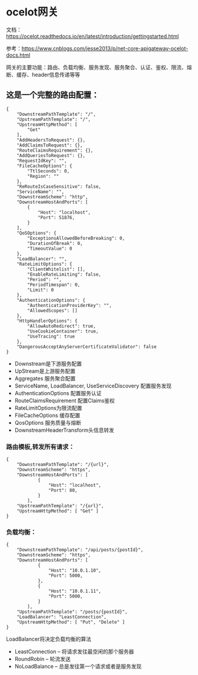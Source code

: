 # ocelot网关

文档：https://ocelot.readthedocs.io/en/latest/introduction/gettingstarted.html

参考：https://www.cnblogs.com/jesse2013/p/net-core-apigateway-ocelot-docs.html

网关的主要功能：路由、负载均衡、服务发现、服务聚合、认证、鉴权、限流、熔断、缓存、header信息传递等等


## 这是一个完整的路由配置：
```
{
    "DownstreamPathTemplate": "/",
    "UpstreamPathTemplate": "/",
    "UpstreamHttpMethod": [
        "Get"
    ],
    "AddHeadersToRequest": {},
    "AddClaimsToRequest": {},
    "RouteClaimsRequirement": {},
    "AddQueriesToRequest": {},
    "RequestIdKey": "",
    "FileCacheOptions": {
        "TtlSeconds": 0,
        "Region": ""
    },
    "ReRouteIsCaseSensitive": false,
    "ServiceName": "",
    "DownstreamScheme": "http",
    "DownstreamHostAndPorts": [
        {
            "Host": "localhost",
            "Port": 51876,
        }
    ],
    "QoSOptions": {
        "ExceptionsAllowedBeforeBreaking": 0,
        "DurationOfBreak": 0,
        "TimeoutValue": 0
    },
    "LoadBalancer": "",
    "RateLimitOptions": {
        "ClientWhitelist": [],
        "EnableRateLimiting": false,
        "Period": "",
        "PeriodTimespan": 0,
        "Limit": 0
    },
    "AuthenticationOptions": {
        "AuthenticationProviderKey": "",
        "AllowedScopes": []
    },
    "HttpHandlerOptions": {
        "AllowAutoRedirect": true,
        "UseCookieContainer": true,
        "UseTracing": true
    },
    "DangerousAcceptAnyServerCertificateValidator": false
}

```
* Downstream是下游服务配置
* UpStream是上游服务配置
* Aggregates 服务聚合配置
* ServiceName, LoadBalancer, UseServiceDiscovery 配置服务发现
* AuthenticationOptions 配置服务认证
* RouteClaimsRequirement 配置Claims鉴权
* RateLimitOptions为限流配置
* FileCacheOptions 缓存配置
* QosOptions 服务质量与熔断
* DownstreamHeaderTransform头信息转发


### 路由模板,转发所有请求：
```
{
    "DownstreamPathTemplate": "/{url}",
    "DownstreamScheme": "https",
    "DownstreamHostAndPorts": [
            {
                "Host": "localhost",
                "Port": 80,
            }
        ],
    "UpstreamPathTemplate": "/{url}",
    "UpstreamHttpMethod": [ "Get" ]
}

```

### 负载均衡：
```
{
    "DownstreamPathTemplate": "/api/posts/{postId}",
    "DownstreamScheme": "https",
    "DownstreamHostAndPorts": [
            {
                "Host": "10.0.1.10",
                "Port": 5000,
            },
            {
                "Host": "10.0.1.11",
                "Port": 5000,
            }
        ],
    "UpstreamPathTemplate": "/posts/{postId}",
    "LoadBalancer": "LeastConnection",
    "UpstreamHttpMethod": [ "Put", "Delete" ]
}

```
LoadBalancer将决定负载均衡的算法
* LeastConnection – 将请求发往最空闲的那个服务器
* RoundRobin – 轮流发送
* NoLoadBalance – 总是发往第一个请求或者是服务发现


